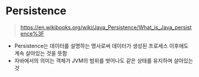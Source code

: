# Persistence

> https://en.wikibooks.org/wiki/Java_Persistence/What_is_Java_persistence%3F

- Persistence는 데이터를 설명하는 명사로써 데이터가 생성된 프로세스 이후에도 계속 살아있는 것을 뜻함
- 자바에서의 의미는 객체가 JVM의 범위를 벗어나도 같은 상태를 유지하며 살아있는것
